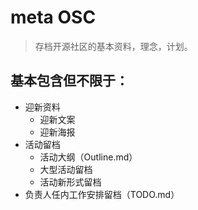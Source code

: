# meta OSC

> 存档开源社区的基本资料，理念，计划。

## 基本包含但不限于：
- 迎新资料
    - 迎新文案
    - 迎新海报
- 活动留档
    - 活动大纲（Outline.md）
    - 大型活动留档
    - 活动新形式留档
- 负责人任内工作安排留档（TODO.md）
